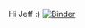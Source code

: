 Hi Jeff :)
[![Binder](https://mybinder.org/badge_logo.svg)](https://mybinder.org/v2/gh/jcdunne/cs590/Python)
